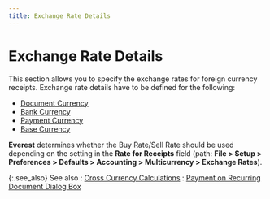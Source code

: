 ```yaml
---
title: Exchange Rate Details
---
```


# Exchange Rate Details


This section allows you to specify the exchange rates for foreign currency  receipts. Exchange rate details have to be defined for the following:

- [Document  Currency]({{site.sp_baseurl}}/misc/document_currency_exchange_rate_details_payment_dialog_sales_documents.html)
- [Bank  Currency]({{site.sp_baseurl}}/misc/bank_currency_exchange_rate_details_payment_dialog_sales_documents.html)
- [Payment  Currency]({{site.sp_baseurl}}/misc/payment_currency_exchange_rate_details_payment_dialog_sales_documents.html)
- [Base  Currency]({{site.sp_baseurl}}/misc/base_currency_exchange_rate_details_payment_dialog_sales_docs.html)



**Everest** determines whether the  Buy Rate/Sell Rate should be used depending on the setting in the **Rate for Receipts** field (path: **File &gt; Setup &gt; Preferences &gt; Defaults 
 &gt; Accounting &gt; Multicurrency &gt; Exchange Rates**).


{:.see_also}
See also
: [Cross  Currency Calculations]({{site.sp_baseurl}}/misc/cross_currency_calculations_sales_rpt_pmts.html)
: [Payment  on Recurring Document Dialog Box]({{site.sp_baseurl}}/misc/payment_on_recurring_document_dialog_box.html)
